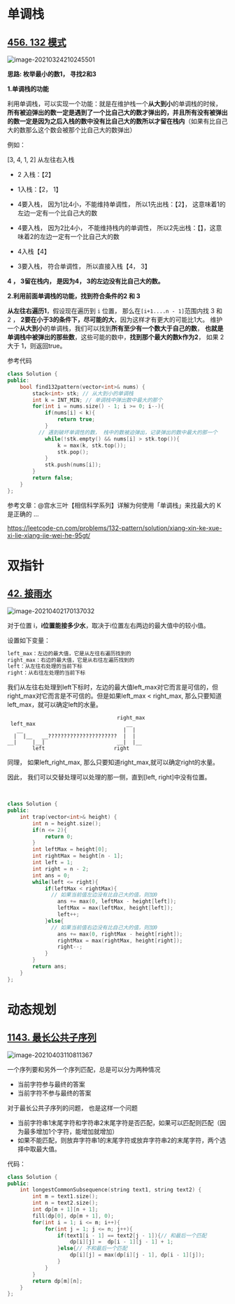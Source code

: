 # 单调栈

 ##  [456. 132 模式](https://leetcode-cn.com/problems/132-pattern/)

![image-20210324210245501](images/image-20210324210245501.png)





**思路: 枚举最小的数1， 寻找2和3**

**1.单调栈的功能**

利用单调栈，可以实现一个功能：就是在维护栈一个**从大到小**的单调栈的时候， **所有被迫弹出的数一定是遇到了一个比自己大的数才弹出的，并且所有没有被弹出的数一定是因为之后入栈的数中没有比自己大的数所以才留在栈内**（如果有比自己大的数那么这个数会被那个比自己大的数弹出）

例如：

[3, 4, 1, 2]    从左往右入栈

- 2 入栈：【2】

- 1入栈：【2， 1】

- 4要入栈， 因为1比4小，不能维持单调性， 所以1先出栈：【2】， 这意味着1的左边一定有一个比自己大的数

- 4要入栈， 因为2比4小， 不能维持栈内的单调性， 所以2先出栈：【】，这意味着2的左边一定有一个比自己大的数

- 4入栈【4】

- 3要入栈， 符合单调性， 所以直接入栈【4， 3】

**4 ， 3留在栈内， 是因为4， 3的左边没有比自己大的数。**



**2.利用前面单调栈的功能，找到符合条件的2 和 3**

**从左往右遍历1**，假设现在遍历到 `i` 位置， 那么在`[i+1....n - 1]`范围内找 3 和 2 ， **2要在小于3的条件下，尽可能的大**，因为这样才有更大的可能比1大。 维护一个**从大到小**的单调栈，我们可以找到**所有至少有一个数大于自己的数**， **也就是单调栈中被弹出的那些数**，这些可能的数中，**找到那个最大的数k作为2**， 如果 2 大于 1，则返回true。



参考代码

```cpp
class Solution {
public:
    bool find132pattern(vector<int>& nums) {
        stack<int> stk; // 从大到小的单调栈
        int k = INT_MIN; // 单调栈中弹出数中最大的那个
        for(int i = nums.size() - 1; i >= 0; i--){
            if(nums[i] < k){
                return true;
            }
          // 遇到破坏单调性的数， 栈中的数被迫弹出，记录弹出的数中最大的那一个
            while(!stk.empty() && nums[i] > stk.top()){
                k = max(k, stk.top());
                stk.pop();
            }
            stk.push(nums[i]);
        }
        return false;
    }
};
```



参考文章：@宫水三叶【相信科学系列】详解为何使用「单调栈」来找最大的 K 是正确的 ...

https://leetcode-cn.com/problems/132-pattern/solution/xiang-xin-ke-xue-xi-lie-xiang-jie-wei-he-95gt/





# 双指针

## [42. 接雨水](https://leetcode-cn.com/problems/trapping-rain-water/)

![image-20210402170137032](images/image-20210402170137032.png)

对于位置 i，**i位置能接多少水**，取决于i位置左右两边的最大值中的较小值。

设置如下变量：

```scss
left_max：左边的最大值，它是从左往右遍历找到的
right_max：右边的最大值，它是从右往左遍历找到的
left：从左往右处理的当前下标
right：从右往左处理的当前下标
```

我们从左往右处理到left下标时，左边的最大值left_max对它而言是可信的，但right_max对它而言是不可信的。但是如果left_max < right_max, 那么只要知道left_max，就可以确定left的水量。

```text
                                   right_max
 left_max                             __
   __                                |  |
  |  |__   __??????????????????????  |  |
__|     |__|                       __|  |__
        left                      right
```

同理， 如果left_right_max, 那么只要知道right_max,就可以确定right的水量。

因此， 我们可以交替处理可以处理的那一侧，直到[left, right]中没有位置。

​	

```cpp
class Solution {
public:
    int trap(vector<int>& height) {
        int n = height.size();
        if(n <= 2){
            return 0;
        }
        int leftMax = height[0];
        int rightMax = height[n - 1];
        int left = 1;
        int right = n - 2;
        int ans = 0;
        while(left <= right){
            if(leftMax < rightMax){
              // 如果当前值左边没有比自己大的值，则加0
                ans += max(0, leftMax - height[left]); 
                leftMax = max(leftMax, height[left]);
                left++;
            }else{
              // 如果当前值右边没有比自己大的值，则加0
                ans += max(0, rightMax - height[right]);
                rightMax = max(rightMax, height[right]);
                right--;
            }
        }
        return ans;
    }
};
```





# 动态规划

## [1143. 最长公共子序列](https://leetcode-cn.com/problems/longest-common-subsequence/)

![image-20210403110811367](images/image-20210403110811367.png)

一个序列要和另外一个序列匹配，总是可以分为两种情况

- 当前字符参与最终的答案
- 当前字符不参与最终的答案

对于最长公共子序列的问题， 也是这样一个问题

- 当前字符串1末尾字符和字符串2末尾字符是否匹配，如果可以匹配则匹配（因为最多增加1个字符，能增加就增加）
- 如果不能匹配，则放弃字符串1的末尾字符或放弃字符串2的末尾字符，两个选择中取最大值。



代码：

```cpp
class Solution {
public:
    int longestCommonSubsequence(string text1, string text2) {
        int m = text1.size();
        int n = text2.size();
        int dp[m + 1][n + 1];
        fill(dp[0], dp[m + 1], 0);
        for(int i = 1; i <= m; i++){
            for(int j = 1; j <= n; j++){
                if(text1[i - 1] == text2[j - 1]){// 和最后一个匹配
                    dp[i][j] =  dp[i - 1][j - 1] + 1;
                }else{// 不和最后一个匹配
                    dp[i][j] = max(dp[i][j - 1], dp[i - 1][j]);
                }
            }
        }
        return dp[m][n];
    }
};
```

